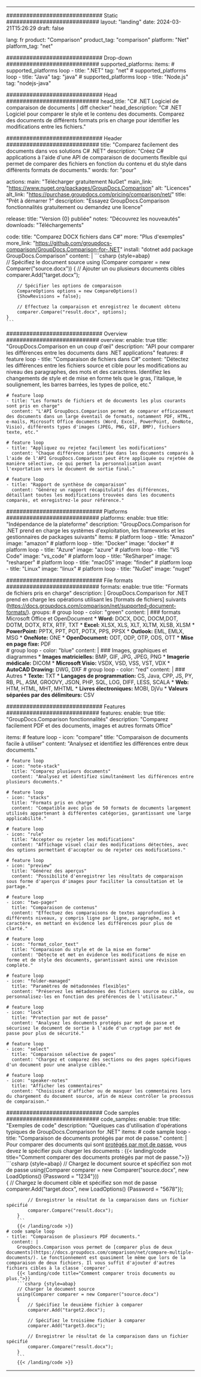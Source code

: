 
---
############################# Static ############################
layout: "landing"
date: 2024-03-21T15:26:29
draft: false

lang: fr
product: "Comparison"
product_tag: "comparison"
platform: "Net"
platform_tag: "net"

############################# Drop-down ############################
supported_platforms:
  items:
    # supported_platforms loop
    - title: ".NET"
      tag: "net"
    # supported_platforms loop
    - title: "Java"
      tag: "java"
    # supported_platforms loop
    - title: "Node.js"
      tag: "nodejs-java"

############################# Head ############################
head_title: "C# .NET Logiciel de comparaison de documents | diff checker"
head_description: "C# .NET Logiciel pour comparer le style et le contenu des documents. Comparez des documents de différents formats pris en charge pour identifier les modifications entre les fichiers."

############################# Header ############################
title: "Comparez facilement des documents dans vos solutions C# .NET"
description: "Créez C# applications à l'aide d'une API de comparaison de documents flexible qui permet de comparer des fichiers en fonction du contenu et du style dans différents formats de documents."
words:
  for: "pour"

actions:
  main: "Télécharger gratuitement NuGet"
  main_link: "https://www.nuget.org/packages/GroupDocs.Comparison"
  alt: "Licences"
  alt_link: "https://purchase.groupdocs.com/pricing/comparison/net/"
  title: "Prêt à démarrer ?"
  description: "Essayez GroupDocs.Comparison fonctionnalités gratuitement ou demandez une licence"

release:
  title: "Version {0} publiée"
  notes: "Découvrez les nouveautés"
  downloads: "Téléchargements"

code:
  title: "Comparez DOCX fichiers dans C#"
  more: "Plus d'exemples"
  more_link: "https://github.com/groupdocs-comparison/GroupDocs.Comparison-for-.NET"
  install: "dotnet add package GroupDocs.Comparison"
  content: |
    ```csharp {style=abap}   
    // Spécifiez le document source
    using (Comparer comparer = new Comparer("source.docx"))
    {
        // Ajouter un ou plusieurs documents cibles
        comparer.Add("target.docx");

        // Spécifier les options de comparaison
        CompareOptions options = new CompareOptions() 
        {ShowRevisions = false};

        // Effectuez la comparaison et enregistrez le document obtenu
        comparer.Compare("result.docx", options);
    }
    ```

############################# Overview ############################
overview:
  enable: true
  title: "GroupDocs.Comparison en un coup d'œil"
  description: "API pour comparer les différences entre les documents dans .NET applications"
  features:
    # feature loop
    - title: "Comparaison de fichiers dans C#"
      content: "Détectez les différences entre les fichiers source et cible pour les modifications au niveau des paragraphes, des mots et des caractères. Identifiez les changements de style et de mise en forme tels que le gras, l'italique, le soulignement, les barres barrées, les types de police, etc."

    # feature loop
    - title: "Les formats de fichiers et de documents les plus courants sont pris en charge"
      content: "L'API GroupDocs.Comparison permet de comparer efficacement des documents dans un large éventail de formats, notamment PDF, HTML, e-mails, Microsoft Office documents (Word, Excel, PowerPoint, OneNote, Visio), différents types d'images (JPEG, PNG, GIF, BMP), fichiers texte, etc."

    # feature loop
    - title: "Appliquez ou rejetez facilement les modifications"
      content: "Chaque différence identifiée dans les documents comparés à l'aide de l'API GroupDocs.Comparison peut être appliquée ou rejetée de manière sélective, ce qui permet la personnalisation avant l'exportation vers le document de sortie final."

    # feature loop
    - title: "Rapport de synthèse de comparaison"
      content: "Générez un rapport récapitulatif des différences, détaillant toutes les modifications trouvées dans les documents comparés, et enregistrez-le pour référence."

############################# Platforms ############################
platforms:
  enable: true
  title: "Indépendance de la plateforme"
  description: "GroupDocs.Comparison for .NET prend en charge les systèmes d'exploitation, les frameworks et les gestionnaires de packages suivants"
  items:
    # platform loop
    - title: "Amazon"
      image: "amazon"
    # platform loop
    - title: "Docker"
      image: "docker"
    # platform loop
    - title: "Azure"
      image: "azure"
    # platform loop
    - title: "VS Code"
      image: "vs_code"
    # platform loop
    - title: "ReSharper"
      image: "resharper"
    # platform loop
    - title: "macOS"
      image: "finder"
    # platform loop
    - title: "Linux"
      image: "linux"
    # platform loop
    - title: "NuGet"
      image: "nuget"

############################# File formats ############################
formats:
  enable: true
  title: "Formats de fichiers pris en charge"
  description: |
    GroupDocs.Comparison for .NET prend en charge les opérations utilisant les [formats de fichiers] suivants (https://docs.groupdocs.com/comparison/net/supported-document-formats/).
  groups:
    # group loop
    - color: "green"
      content: |
        ### formats Microsoft Office et OpenDocument
        * **Word:** DOCX, DOC, DOCM,DOT, DOTM, DOTX, RTX, RTF, TXT
        * **Excel:** XLSX, XLS, XLT, XLTM, XLSB, XLSM
        * **PowerPoint:** PPTX, PPT, POT, POTX, PPS, PPSX
        * **Outlook:** EML, EMLX, MSG
        * **OneNote:** ONE
        * **OpenDocument:** ODT, ODP, OTP, ODS, OTT
        * **Mise en page fixe:** PDF        
    # group loop
    - color: "blue"
      content: |
        ### Images, graphiques et diagrammes
        * **Images matricielles:** BMP, GIF, JPG, JPEG, PNG
        * **Imagerie médicale:** DICOM
        * **Microsoft Visio:** VSDX, VSD, VSS, VST, VDX
        * **AutoCAD Drawing:** DWG, DXF
      # group loop
    - color: "red"
      content: |
        ### Autres
        * **Texte:** TXT
        * **Langages de programmation:** CS, Java, CPP, JS, PY, RB, PL, ASM, GROOVY, JSON, PHP, SQL, LOG, DIFF, LESS, SCALA
        * **Web:** HTM, HTML, MHT, MHTML
        * **Livres électroniques:** MOBI, DjVu
        * **Valeurs séparées par des délimiteurs:** CSV

############################# Features ############################
features:
  enable: true
  title: "GroupDocs.Comparison fonctionnalités"
  description: "Comparez facilement PDF et des documents, images et autres formats Office"

  items:
    # feature loop
    - icon: "compare"
      title: "Comparaison de documents facile à utiliser"
      content: "Analysez et identifiez les différences entre deux documents."

    # feature loop
    - icon: "note-stack"
      title: "Comparez plusieurs documents"
      content: "Analysez et identifiez simultanément les différences entre plusieurs documents."

    # feature loop
    - icon: "stacks"
      title: "Formats pris en charge"
      content: "Compatible avec plus de 50 formats de documents largement utilisés appartenant à différentes catégories, garantissant une large applicabilité."

    # feature loop
    - icon: "rule"
      title: "Accepter ou rejeter les modifications"
      content: "Affichage visuel clair des modifications détectées, avec des options permettant d'accepter ou de rejeter ces modifications."

    # feature loop
    - icon: "preview"
      title: "Générez des aperçus"
      content: "Possibilité d'enregistrer les résultats de comparaison sous forme d'aperçus d'images pour faciliter la consultation et le partage."

    # feature loop
    - icon: "two-pager"
      title: "Comparaison de contenus"
      content: "Effectuez des comparaisons de textes approfondies à différents niveaux, y compris ligne par ligne, paragraphe, mot et caractère, en mettant en évidence les différences pour plus de clarté."

    # feature loop
    - icon: "format_color_text"
      title: "Comparaison du style et de la mise en forme"
      content: "Détecte et met en évidence les modifications de mise en forme et de style des documents, garantissant ainsi une révision complète."

    # feature loop
    - icon: "folder-managed"
      title: "Paramètres de métadonnées flexibles"
      content: "Préservez les métadonnées des fichiers source ou cible, ou personnalisez-les en fonction des préférences de l'utilisateur."

    # feature loop
    - icon: "lock"
      title: "Protection par mot de passe"
      content: "Analysez les documents protégés par mot de passe et sécurisez le document de sortie à l'aide d'un cryptage par mot de passe pour plus de sécurité."

    # feature loop
    - icon: "select"
      title: "Comparaison sélective de pages"
      content: "Chargez et comparez des sections ou des pages spécifiques d'un document pour une analyse ciblée."

    # feature loop
    - icon: "speaker-notes"
      title: "Afficher les commentaires"
      content: "Choisissez d'afficher ou de masquer les commentaires lors du chargement du document source, afin de mieux contrôler le processus de comparaison."

############################# Code samples ############################
code_samples:
  enable: true
  title: "Exemples de code"
  description: "Quelques cas d'utilisation d'opérations typiques de GroupDocs.Comparison for .NET"
  items:
    # code sample loop
    - title: "Comparaison de documents protégés par mot de passe."
      content: |
        Pour comparer des documents qui sont [protégés par mot de passe](https://docs.groupdocs.com/comparison/net/load-password-protected-documents/), vous devez le spécifier puis charger les documents :
        {{< landing/code title="Comment comparer des documents protégés par mot de passe.">}}
        ```csharp {style=abap}
        // Chargez le document source et spécifiez son mot de passe
        using(Comparer comparer = new Comparer("source.docx", new LoadOptions() {Password = "1234"}))  
        {
            // Chargez le document cible et spécifiez son mot de passe
            comparer.Add("target.docx", new LoadOptions() {Password = "5678"});

            // Enregistrer le résultat de la comparaison dans un fichier spécifié
            comparer.Compare("result.docx");
        }
        ```
        {{< /landing/code >}}
    # code sample loop
    - title: "Comparaison de plusieurs PDF documents."
      content: |
        GroupDocs.Comparison vous permet de [comparer plus de deux documents](https://docs.groupdocs.com/comparison/net/compare-multiple-documents/). Le fonctionnement est quasiment le même que lors de la comparaison de deux fichiers. Il vous suffit d'ajouter d'autres fichiers cibles à la classe `comparer`.
        {{< landing/code title="Comment comparer trois documents ou plus.">}}
        ```csharp {style=abap}   
        // Charger le document source
        using(Comparer comparer = new Comparer("source.docx") 
        {
            // Spécifiez le deuxième fichier à comparer
            comparer.Add("target2.docx");
            
            // Spécifiez le troisième fichier à comparer
            comparer.Add("target3.docx");
            
            // Enregistrer le résultat de la comparaison dans un fichier spécifié
            comparer.Compare("result.docx");
        }
        ```
        {{< /landing/code >}}

---
